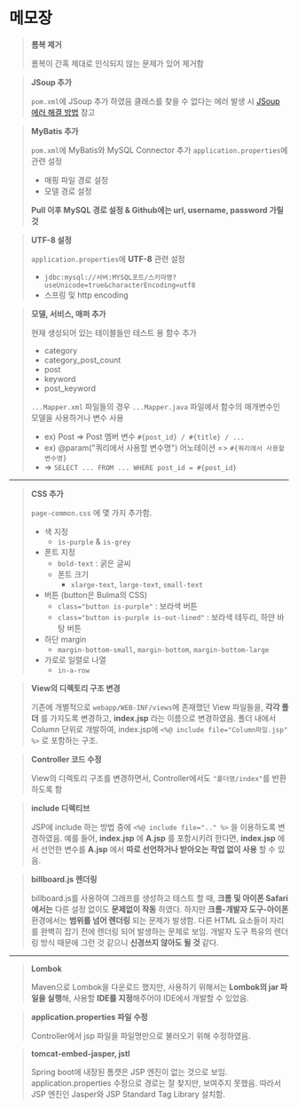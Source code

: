 # 메모장

> **롬복 제거**
>
> 롬복이 간혹 제대로 인식되지 않는 문제가 있어 제거함

> **JSoup 추가**
>
> `pom.xml`에 JSoup 추가 하였음
> 클래스를 찾을 수 없다는 에러 발생 시
> [JSoup 에러 해결 방법](https://cublip.tistory.com/318) 참고

> **MyBatis 추가**
>
> `pom.xml`에 MyBatis와 MySQL Connector 추가
> `application.properties`에 관련 설정
>
> - 매핑 파일 경로 설정
> - 모델 경로 설정
>
> **Pull 이후 MySQL 경로 설정 & Github에는 url, username, password 가릴 것**

> **UTF-8 설정**
>
> `application.properties`에 **UTF-8** 관련 설정
>
> - `jdbc:mysql://서버:MYSQL포트/스키마명?useUnicode=true&characterEncoding=utf8`
> - 스프링 및 http encoding

> **모델, 서비스, 매퍼 추가**
>
> 현재 생성되어 있는 테이블들만 테스트 용 함수 추가
>
> - category
> - category_post_count
> - post
> - keyword
> - post_keyword
>
> `...Mapper.xml` 파일들의 경우
> `...Mapper.java` 파일에서 함수의 매개변수인 모델을 사용하거나 변수 사용
>
> - ex) Post => Post 멤버 변수 `#{post_id} / #{title} / ...`
> - ex) @param("쿼리에서 사용할 변수명") 어노테이션 => `#{쿼리에서 사용할 변수명}`
> - => `SELECT ... FROM ... WHERE post_id = #{post_id}`

---

> **CSS 추가**
>
> `page-common.css` 에 몇 가지 추가함.
>
> - 색 지정
>   - `is-purple` & `is-grey`
> - 폰트 지정
>   - `bold-text` : 굵은 글씨
>   - 폰트 크기
>     - `xlarge-text`, `large-text`, `small-text`
> - 버튼 (button은 Bulma의 CSS)
>   - `class="button is-purple"` : 보라색 버튼
>   - `class="button is-purple is-out-lined"` : 보라색 테두리, 하얀 바탕 버튼
> - 하단 margin
>   - `margin-bottom-small`, `margin-bottom`, `margin-bottom-large`
> - 가로로 일렬로 나열
>   - `in-a-row`

> **View의 디렉토리 구조 변경**
>
> 기존에 개별적으로 `webapp/WEB-INF/views`에 존재했던 View 파일들을, **각각 폴더** 를 가지도록 변경하고, **index.jsp** 라는 이름으로 변경하였음. 폴더 내에서 Column 단위로 개발하여, index.jsp에 `<%@ include file="Column파일.jsp" %>` 로 포함하는 구조.

> **Controller 코드 수정**
>
> View의 디렉토리 구조를 변경하면서, Controller에서도 `"폴더명/index"`를 반환하도록 함

> **include 디렉티브**
>
> JSP에 include 하는 방법 중에 `<%@ include file=".." %>` 을 이용하도록 변경하였음. 예를 들어, **index.jsp** 에 **A.jsp** 를 포함시키려 한다면, **index.jsp** 에서 선언한 변수를 **A.jsp** 에서 **따로 선언하거나 받아오는 작업 없이 사용** 할 수 있음.

> **billboard.js 렌더링**
>
> billboard.js를 사용하여 그래프를 생성하고 테스트 할 때, **크롬 및 아이폰 Safari에서는** 다른 설정 없이도 **문제없이 작동** 하였다. 하지만 **크롬-개발자 도구-아이폰** 환경에서는 **범위를 넘어 렌더링** 되는 문제가 발생함. 다른 HTML 요소들이 자리를 완벽히 잡기 전에 렌더링 되어 발생하는 문제로 보임. 개발자 도구 특유의 렌더링 방식 때문에 그런 것 같으니 **신경쓰지 않아도 될 것** 같다.

---

> **Lombok**
>
> Maven으로 Lombok을 다운로드 했지만, 사용하기 위해서는 **Lombok의 jar 파일을 실행**해, 사용할 **IDE를 지정**해주어야 IDE에서 개발할 수 있었음.

> **application.properties 파일 수정**
>
> Controller에서 jsp 파일을 파일명만으로 불러오기 위해 수정하였음.

> **tomcat-embed-jasper, jstl**
>
> Spring boot에 내장된 톰캣은 JSP 엔진이 없는 것으로 보임. application.properties 수정으로 경로는 잘 찾지만, 보여주지 못했음. 따라서 JSP 엔진인 Jasper와 JSP Standard Tag Library 설치함.
